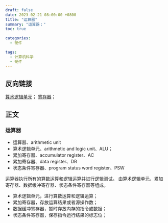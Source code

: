 ```yaml
---
draft: false
date: 2023-02-21 08:00:00 +0800
title: "运算器"
summary: "运算器；"
toc: true

categories:
  - 硬件

tags:
  - 计算机科学
  - 硬件
---
```


## 反向链接

[算术逻辑单元](/post/computer-science/hardware/算术逻辑单元)；
[寄存器](/post/computer-science/hardware/寄存器)；

## 正文

### 运算器

- 运算器、arithmetic unit
- 算术逻辑单元、arithmetic and logic unit、ALU；
- 累加寄存器、accumulator register、AC
- 累加寄存器、data register、DR
- 状态条件寄存器、program status word register、PSW

运算器执行所有的算数运算和逻辑运算并进行逻辑测试。
由算术逻辑单元、累加寄存器、数据缓冲寄存器、状态条件寄存器等组成。

- 算术逻辑单元，进行算数运算和逻辑运算；
- 累加寄存器，存放运算结果或者源操作数；
- 数据缓冲寄存器，暂时存放内存的指令或数据；
- 状态条件寄存器，保存指令运行结果的标志位；
